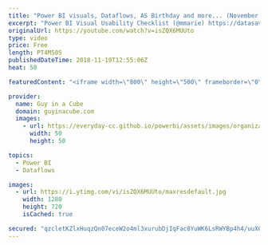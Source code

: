 ```yaml
---
title: "Power BI visuals, Dataflows, AS Birthday and more... (November 19, 2018)"
excerpt: "Power BI Visual Usability Checklist (@mmarie) https://datasavvy.me/2018/11/15/power-bi-visual-usability-checklist/  Get the most out of Power Query in Power BI Dataflows (@diverdown1964) https://whitepages.unlimitedviz.com/2018/11/most-power-query-power-bi-dataflows/  Analysis Services is 20 years old!"
originalUrl: https://youtube.com/watch?v=isZQX6MUUto
type: video
price: Free
length: PT4M50S
publishedDateTime: 2018-11-19T12:55:06Z
heat: 50

featuredContent: "<iframe width=\"800\" height=\"500\" frameborder=\"0\" src=\"https://www.youtube.com/embed/isZQX6MUUto\" allow=\"accelerometer; autoplay; encrypted-media; gyroscope; picture-in-picture\" allowfullscreen></iframe>"

provider:
  name: Guy in a Cube
  domain: guyinacube.com
  images:
    - url: https://everyday-cc.github.io/powerbi/assets/images/organizations/guyinacube.com-50x50.jpg
      width: 50
      height: 50

topics:
  - Power BI
  - Dataflows

images:
  - url: https://i.ytimg.com/vi/isZQX6MUUto/maxresdefault.jpg
    width: 1280
    height: 720
    isCached: true

secured: "qzcletKZlxHuqzQn07eceW2o4ml3xurubDjIqFac8YuWK6LsRWYBp4h4/uuX0hn0uLyP4XpMXv74kBVCQC0hnmN/rlw/0SaSBugovUsLphZUkAWD8v6jzDm+x89QN+v3TbjcjmjgC+RPwDCJZRMopqdIqO/aAJNpAY6I2UgzqtBoP4/CBEwpKIM9eUJHoNVaOAq9m+TmZLL8RyfpX2mf05azlO1N6D7csbHtvMe2Q2VoStCT25GO6KiV2sfcJDUEJiNeOJqEe8HyB7Bqb51uknQx7gOU50BDg7FvvT2kUF2y/6YRfKA9TfybJn4fPVR/5jGW0dOuvHNI0TwaAQHuvIRXq1yR1oJhMrT/niQhhCaEdKpJcj6K8RFWTnaAdipyLOL7/3XTX0BMI43R3xSTk+ZYNFu3hxeQUOfiOjsNm3A=;oedJYVFOWy4ks5CHV6N7iQ=="
---
```


